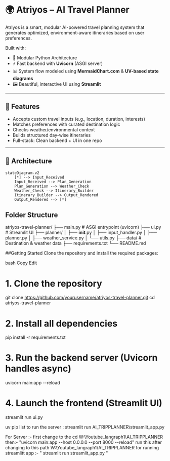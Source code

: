 # 🌍 Atriyos – AI Travel Planner

Atriyos is a smart, modular AI-powered travel planning system that generates optimized, environment-aware itineraries based on user preferences.

Built with:
- 🐍 Modular Python Architecture  
- ⚡ Fast backend with **Uvicorn** (ASGI server)  
- 📊 System flow modeled using **MermaidChart.com** & **UV-based state diagrams**  
- 🖼️ Beautiful, interactive UI using **Streamlit**

---

## 🎯 Features

- Accepts custom travel inputs (e.g., location, duration, interests)
- Matches preferences with curated destination logic
- Checks weather/environmental context
- Builds structured day-wise itineraries
- Full-stack: Clean backend + UI in one repo

---

## 🧠 Architecture

```mermaid
stateDiagram-v2
    [*] --> Input_Received
    Input_Received --> Plan_Generation
    Plan_Generation --> Weather_Check
    Weather_Check --> Itinerary_Builder
    Itinerary_Builder --> Output_Rendered
    Output_Rendered --> [*]
```
##  Folder Structure

atriyos-travel-planner/
├── main.py                 # ASGI entrypoint (uvicorn)
├── ui.py                   # Streamlit UI
├── planner/
│   ├── __init__.py
│   ├── input_handler.py
│   ├── planner.py
│   ├── weather_service.py
│   └── utils.py
├── data/                   # Destination & weather data
├── requirements.txt
└── README.md



##Getting Started
Clone the repository and install the required packages:

bash
Copy
Edit

# 1. Clone the repository
git clone https://github.com/yourusername/atriyos-travel-planner.git
cd atriyos-travel-planner

# 2. Install all dependencies
pip install -r requirements.txt

# 3. Run the backend server (Uvicorn handles async)
uvicorn main:app --reload

# 4. Launch the frontend (Streamlit UI)
streamlit run ui.py




uv pip list
to run the server : streamlit run AI_TRIPPLANNER\streamlit_app.py


For Server :- 
first change to the cd W:\Youtube_langraph1\AI_TRIPPLANNER
then:-
"uvicorn main:app --host 0.0.0.0 --port 8000 --reload" run this after changing to this path W:\Youtube_langraph1\AI_TRIPPLANNER
for running streamlitt app :- " streamlit run streamlit_app.py "

